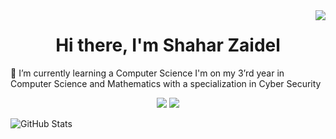 <img align="right" src="https://visitor-badge.laobi.icu/badge?page_id=salesp07.salesp07" />


<h1 align="center"> Hi there, I'm Shahar Zaidel </h1>

  
  🌱 I’m currently learning a Computer Science
I'm on my 3’rd year in Computer Science and Mathematics with a specialization in Cyber Security


<div align="center"> 
  <a herf="mailto:shaharuli52@gmail.com">
    <img src="https://img.shields.io/badge/Gmail-D14836?style=for-the-badge&logo=gmail&logoColor=white" />
  </a>
  <a herf="https://www.linkedin.com/in/shahar-zaidel" target="_blank"> 
    <img src="https://img.shields.io/badge/LinkedIn-0077B5?style=for-the-badge&logo=linkedin&logoColor=white" />
  </a>
</div>
  

  ![GitHub Stats](https://github-readme-stats.vercel.app/api?username=shahar143&theme=radical)
  
  


<!--
**shahar143/shahar143** is a ✨ _special_ ✨ repository because its `README.md` (this file) appears on your GitHub profile.

Here are some ideas to get you started:

- 🔭 I’m currently working on ...
- 🌱 I’m currently learning ...
- 👯 I’m looking to collaborate on ...
- 🤔 I’m looking for help with ...
- 💬 Ask me about ...
- 📫 How to reach me: ...
- 😄 Pronouns: ...
- ⚡ Fun fact: ...
-->

